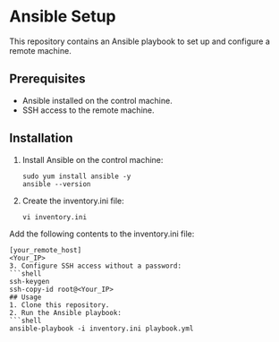 # Ansible Setup

This repository contains an Ansible playbook to set up and configure a remote machine.

## Prerequisites

- Ansible installed on the control machine.
- SSH access to the remote machine.

## Installation

1. Install Ansible on the control machine:

   ```shell
   sudo yum install ansible -y
   ansible --version
2. Create the inventory.ini file:
    ```shell
   vi inventory.ini

Add the following contents to the inventory.ini file:

   ```shell
   [your_remote_host]
   <Your_IP>
3. Configure SSH access without a password:
   ```shell
   ssh-keygen
   ssh-copy-id root@<Your_IP>
## Usage
1. Clone this repository.
2. Run the Ansible playbook:
   ```shell
   ansible-playbook -i inventory.ini playbook.yml


